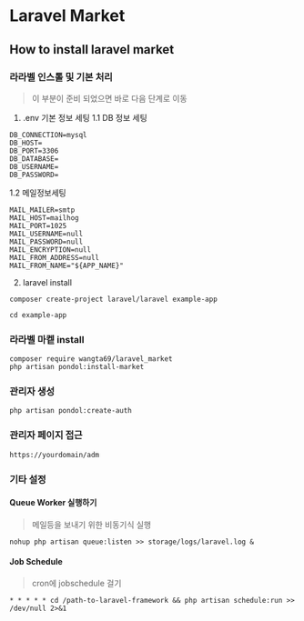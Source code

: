 # Laravel Market
## How to install laravel market

### 라라벨 인스톨 및 기본 처리
> 이 부분이 준비 되었으면 바로 다음 단계로 이동
1. .env 기본 정보 세팅
1.1 DB 정보 세팅
```
DB_CONNECTION=mysql
DB_HOST=
DB_PORT=3306
DB_DATABASE=
DB_USERNAME=
DB_PASSWORD=
```
1.2 메일정보세팅
```
MAIL_MAILER=smtp
MAIL_HOST=mailhog
MAIL_PORT=1025
MAIL_USERNAME=null
MAIL_PASSWORD=null
MAIL_ENCRYPTION=null
MAIL_FROM_ADDRESS=null
MAIL_FROM_NAME="${APP_NAME}"
```

2. laravel install
```
composer create-project laravel/laravel example-app
```
```
cd example-app
```




### 라라벨 마켙 install
```
composer require wangta69/laravel_market
php artisan pondol:install-market
```
### 관리자 생성
```
php artisan pondol:create-auth
```

### 관리자 페이지 접근
```
https://yourdomain/adm
```

### 기타 설정
#### Queue Worker 실행하기
> 메일등을 보내기 위한 비동기식 실행
```
nohup php artisan queue:listen >> storage/logs/laravel.log &
```
#### Job Schedule
> cron에 jobschedule 걸기
```
* * * * * cd /path-to-laravel-framework && php artisan schedule:run >> /dev/null 2>&1
```